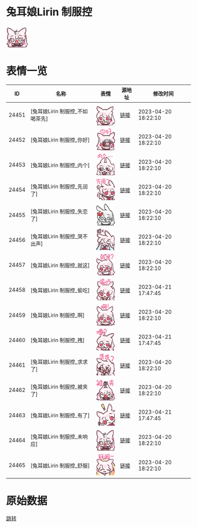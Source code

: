 # 兔耳娘Lirin 制服控

<img src="./cover.png" height="60" alt="cover" />

# 表情一览

|ID|名称|表情|源地址|修改时间|
|----|----|----|----|----|
|24451|[兔耳娘Lirin 制服控_不如喝茶先]|<img src="./pic/024451_%5B兔耳娘Lirin 制服控_不如喝茶先%5D.png" height="60" alt="不如喝茶先"/>|[链接](https://i0.hdslb.com/bfs/garb/a6b46ffb05e23eb55204db16e53ee9b9859350ed.png)|2023-04-20 18:22:10|
|24452|[兔耳娘Lirin 制服控_你好]|<img src="./pic/024452_%5B兔耳娘Lirin 制服控_你好%5D.png" height="60" alt="你好"/>|[链接](https://i0.hdslb.com/bfs/garb/a73a91b7e360ae10a10cacd207b8ccd923a16c71.png)|2023-04-20 18:22:10|
|24453|[兔耳娘Lirin 制服控_内个]|<img src="./pic/024453_%5B兔耳娘Lirin 制服控_内个%5D.png" height="60" alt="内个"/>|[链接](https://i0.hdslb.com/bfs/garb/f1593ab2fba6b2a8285fd3c7e368448628a07539.png)|2023-04-20 18:22:10|
|24454|[兔耳娘Lirin 制服控_先润了]|<img src="./pic/024454_%5B兔耳娘Lirin 制服控_先润了%5D.png" height="60" alt="先润了"/>|[链接](https://i0.hdslb.com/bfs/garb/8910a18b3d275a6f0d7fd158e0733e499488cac5.png)|2023-04-20 18:22:10|
|24455|[兔耳娘Lirin 制服控_失恋了]|<img src="./pic/024455_%5B兔耳娘Lirin 制服控_失恋了%5D.png" height="60" alt="失恋了"/>|[链接](https://i0.hdslb.com/bfs/garb/be863455eb9e6853b90d2cd9b830baf7f15fca6b.png)|2023-04-20 18:22:10|
|24456|[兔耳娘Lirin 制服控_哭不出声]|<img src="./pic/024456_%5B兔耳娘Lirin 制服控_哭不出声%5D.png" height="60" alt="哭不出声"/>|[链接](https://i0.hdslb.com/bfs/garb/f71140f9199e1889482c449ab2f54714ab5bd2f4.png)|2023-04-20 18:22:10|
|24457|[兔耳娘Lirin 制服控_就这]|<img src="./pic/024457_%5B兔耳娘Lirin 制服控_就这%5D.png" height="60" alt="就这"/>|[链接](https://i0.hdslb.com/bfs/garb/2556040e36f913cabb3b7106ead37645c203409f.png)|2023-04-20 18:22:10|
|24458|[兔耳娘Lirin 制服控_偷吃]|<img src="./pic/024458_%5B兔耳娘Lirin 制服控_偷吃%5D.png" height="60" alt="偷吃"/>|[链接](https://i0.hdslb.com/bfs/garb/615c80f20f27ce887a90a554754ec20e6a1899ff.png)|2023-04-21 17:47:45|
|24459|[兔耳娘Lirin 制服控_啊]|<img src="./pic/024459_%5B兔耳娘Lirin 制服控_啊%5D.png" height="60" alt="啊"/>|[链接](https://i0.hdslb.com/bfs/garb/e875d26918c25ac66bc323de5e71279277a82fe1.png)|2023-04-20 18:22:10|
|24460|[兔耳娘Lirin 制服控_拽]|<img src="./pic/024460_%5B兔耳娘Lirin 制服控_拽%5D.png" height="60" alt="拽"/>|[链接](https://i0.hdslb.com/bfs/garb/09354f9f8872bdbe0ff1f3c62a144f90773e5b39.png)|2023-04-21 17:47:45|
|24461|[兔耳娘Lirin 制服控_求求了]|<img src="./pic/024461_%5B兔耳娘Lirin 制服控_求求了%5D.png" height="60" alt="求求了"/>|[链接](https://i0.hdslb.com/bfs/garb/be2fd387ff607a30e57eae3850fc57847f99e2c8.png)|2023-04-20 18:22:10|
|24462|[兔耳娘Lirin 制服控_被夹了]|<img src="./pic/024462_%5B兔耳娘Lirin 制服控_被夹了%5D.png" height="60" alt="被夹了"/>|[链接](https://i0.hdslb.com/bfs/garb/95a9c614d217b0d573cf9e0f2c5072a8c6f988de.png)|2023-04-20 18:22:10|
|24463|[兔耳娘Lirin 制服控_有了]|<img src="./pic/024463_%5B兔耳娘Lirin 制服控_有了%5D.png" height="60" alt="有了"/>|[链接](https://i0.hdslb.com/bfs/garb/da497c9df523b2add47337c8dd34dcc78d382673.png)|2023-04-21 17:47:45|
|24464|[兔耳娘Lirin 制服控_未响应]|<img src="./pic/024464_%5B兔耳娘Lirin 制服控_未响应%5D.png" height="60" alt="未响应"/>|[链接](https://i0.hdslb.com/bfs/garb/4f35249d9ceec22536908ea28be137a688e9dea0.png)|2023-04-20 18:22:10|
|24465|[兔耳娘Lirin 制服控_舒服]|<img src="./pic/024465_%5B兔耳娘Lirin 制服控_舒服%5D.png" height="60" alt="舒服"/>|[链接](https://i0.hdslb.com/bfs/garb/51223186f9e51335fb0d44b7d5f62da74917abc9.png)|2023-04-20 18:22:10|

# 原始数据

[跳转](./raw.json)

